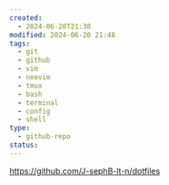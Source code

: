 ```yaml
---
created:
  - 2024-06-20T21:38
modified: 2024-06-20 21:48
tags:
  - git
  - github
  - vim
  - neovim
  - tmux
  - bash
  - terminal
  - config
  - shell
type:
  - github-repo
status: 
---
```

https://github.com/J-sephB-lt-n/dotfiles
